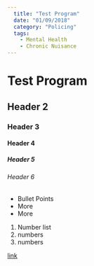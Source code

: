 ```yaml
---
  title: "Test Program"
  date: "01/09/2018"
  category: "Policing"
  tags:
    - Mental Health
    - Chronic Nuisance
---
```


# Test Program

## Header 2

### Header 3

#### Header 4

##### Header 5

###### Header 6

* Bullet Points
* More
* More

1. Number list
2. numbers
3. numbers

[link](https://www.google.com)
